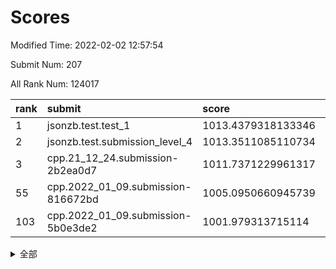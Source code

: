 # Scores

Modified Time: 2022-02-02 12:57:54

Submit Num: 207

All Rank Num: 124017

| rank |               submit               |       score        |       sigma        | pk_num |
| :--- | :--------------------------------- | :----------------- | :----------------- | :----- |
| 1    | jsonzb.test.test_1                 | 1013.4379318133346 | 0.8216900703099065 | 2395   |
| 2    | jsonzb.test.submission_level_4     | 1013.3511085110734 | 0.808919244557739  | 2396   |
| 3    | cpp.21_12_24.submission-2b2ea0d7   | 1011.7371229961317 | 0.7711353608111261 | 2398   |
| 55   | cpp.2022_01_09.submission-816672bd | 1005.0950660945739 | 0.71527690834949   | 2399   |
| 103  | cpp.2022_01_09.submission-5b0e3de2 | 1001.979313715114  | 0.7185360528873824 | 2391   |


<details>
<summary>全部</summary>

| rank |                 submit                 |       score        |       sigma        | pk_num |
| :--- | :------------------------------------- | :----------------- | :----------------- | :----- |
| 1    | jsonzb.test.test_1                     | 1013.4379318133346 | 0.8216900703099065 | 2395   |
| 2    | jsonzb.test.submission_level_4         | 1013.3511085110734 | 0.808919244557739  | 2396   |
| 3    | cpp.21_12_24.submission-2b2ea0d7       | 1011.7371229961317 | 0.7711353608111261 | 2398   |
| 4    | gobigger.level_3.submission_level_3_7  | 1011.6605331343563 | 0.763691434703794  | 2395   |
| 5    | gobigger.level_3.submission_level_3_32 | 1011.5426834393546 | 0.7652158325931607 | 2398   |
| 6    | gobigger.level_3.submission_level_3_5  | 1011.2362290810671 | 0.774667306734609  | 2391   |
| 7    | gobigger.level_3.submission_level_3_17 | 1011.1714971318634 | 0.7720096508524253 | 2395   |
| 8    | gobigger.level_3.submission_level_3_27 | 1011.0774389732503 | 0.7630415692068099 | 2400   |
| 9    | gobigger.level_3.submission_level_3_40 | 1010.9673253102991 | 0.7578538386694025 | 2398   |
| 10   | gobigger.level_3.submission_level_3_24 | 1010.9125765598029 | 0.7568069444661357 | 2399   |
| 11   | gobigger.level_3.submission_level_3_35 | 1010.793811557116  | 0.7676281195875949 | 2396   |
| 12   | gobigger.level_3.submission_level_3_22 | 1010.7055019185347 | 0.7798343813308924 | 2397   |
| 13   | gobigger.level_3.submission_level_3_0  | 1010.6348952263362 | 0.7781528474979437 | 2401   |
| 14   | gobigger.level_3.submission_level_3_16 | 1010.5741179348561 | 0.7666957537996695 | 2392   |
| 15   | gobigger.level_3.submission_level_3_44 | 1010.3667649273258 | 0.7569803507648635 | 2400   |
| 16   | gobigger.level_3.submission_level_3_28 | 1010.3551853914503 | 0.7676977417331342 | 2393   |
| 17   | gobigger.level_3.submission_level_3_29 | 1010.3274242166656 | 0.7572658189565179 | 2393   |
| 18   | gobigger.level_3.submission_level_3_31 | 1010.2964424464484 | 0.772727937126904  | 2397   |
| 19   | gobigger.level_3.submission_level_3_2  | 1010.291555506036  | 0.7532491252822112 | 2393   |
| 20   | gobigger.level_3.submission_level_3_33 | 1010.2591991681724 | 0.7587541115537043 | 2394   |
| 21   | gobigger.level_3.submission_level_3_43 | 1010.2006042231487 | 0.7893110593899433 | 2399   |
| 22   | gobigger.level_3.submission_level_3_30 | 1010.1952032413561 | 0.7651236870700145 | 2399   |
| 23   | gobigger.level_3.submission_level_3_13 | 1010.1329422467422 | 0.7568563351210496 | 2393   |
| 24   | gobigger.level_3.submission_level_3_19 | 1010.108282503388  | 0.7560192740014544 | 2395   |
| 25   | gobigger.level_3.submission_level_3_23 | 1010.0913032267047 | 0.7560519372024925 | 2398   |
| 26   | gobigger.level_3.submission_level_3_8  | 1010.0674671983189 | 0.7601166051879085 | 2397   |
| 27   | gobigger.level_3.submission_level_3_26 | 1010.0111192664709 | 0.7701469349141945 | 2399   |
| 28   | gobigger.level_3.submission_level_3_10 | 1009.9538975318968 | 0.7579911824085922 | 2397   |
| 29   | gobigger.level_3.submission_level_3_9  | 1009.8844485223677 | 0.7801441672486905 | 2397   |
| 30   | gobigger.level_3.submission_level_3_34 | 1009.862873926174  | 0.7728065308337415 | 2399   |
| 31   | gobigger.level_3.submission_level_3_3  | 1009.8608476943598 | 0.7425738246736804 | 2399   |
| 32   | gobigger.level_3.submission_level_3_39 | 1009.8551486381041 | 0.7374584307961335 | 2392   |
| 33   | gobigger.level_3.submission_level_3_46 | 1009.6906458191288 | 0.7644410582624492 | 2401   |
| 34   | gobigger.level_3.submission_level_3_1  | 1009.6585611132988 | 0.7428672416976426 | 2399   |
| 35   | gobigger.level_3.submission_level_3_37 | 1009.5961027665785 | 0.7532102970750197 | 2395   |
| 36   | gobigger.level_3.submission_level_3_36 | 1009.5892255263924 | 0.7555791543644578 | 2396   |
| 37   | gobigger.level_3.submission_level_3_41 | 1009.5499140480432 | 0.7463676180599825 | 2397   |
| 38   | gobigger.level_3.submission_level_3_49 | 1009.4925453190112 | 0.767751006702897  | 2398   |
| 39   | gobigger.level_3.submission_level_3_18 | 1009.3879766324972 | 0.7443600983667723 | 2393   |
| 40   | gobigger.level_3.submission_level_3_42 | 1009.2375775388917 | 0.7542753261027395 | 2397   |
| 41   | gobigger.level_3.submission_level_3_15 | 1009.2266429131835 | 0.7549650442175595 | 2399   |
| 42   | gobigger.level_3.submission_level_3_48 | 1009.2169230055946 | 0.7523232034186884 | 2401   |
| 43   | gobigger.level_3.submission_level_3_11 | 1009.0966027221746 | 0.7360472001891871 | 2401   |
| 44   | gobigger.level_3.submission_level_3_47 | 1009.0498756637094 | 0.7327024602425428 | 2398   |
| 45   | gobigger.level_3.submission_level_3_14 | 1009.010066250253  | 0.7418761787136842 | 2401   |
| 46   | gobigger.level_3.submission_level_3_25 | 1008.9822843999235 | 0.7675825252599159 | 2401   |
| 47   | gobigger.level_3.submission_level_3_20 | 1008.9821742750436 | 0.7348935727063847 | 2396   |
| 48   | gobigger.level_3.submission_level_3_4  | 1008.918212295465  | 0.7436313043881535 | 2398   |
| 49   | gobigger.level_3.submission_level_3_21 | 1008.7377416574878 | 0.740783699660459  | 2394   |
| 50   | gobigger.level_3.submission_level_3_45 | 1008.6839441238346 | 0.7348539424536835 | 2399   |
| 51   | gobigger.level_3.submission_level_3_6  | 1008.5862266130986 | 0.7424848504419599 | 2397   |
| 52   | gobigger.level_3.submission_level_3_38 | 1008.5568758096451 | 0.7477844841601209 | 2397   |
| 53   | gobigger.level_3.submission_level_3_12 | 1007.4229265116224 | 0.7324828189680461 | 2394   |
| 54   | gobigger.level_1.submission_level_1_36 | 1005.617781832964  | 0.7216953176966355 | 2400   |
| 55   | cpp.2022_01_09.submission-816672bd     | 1005.0950660945739 | 0.71527690834949   | 2399   |
| 56   | gobigger.level_1.submission_level_1_10 | 1004.8586543864332 | 0.7150532044567254 | 2385   |
| 57   | gobigger.level_1.submission_level_1_16 | 1004.7781249244216 | 0.7263835255773238 | 2394   |
| 58   | gobigger.level_1.submission_level_1_40 | 1004.6739523304974 | 0.7394234767997957 | 2391   |
| 59   | gobigger.level_1.submission_level_1_5  | 1004.3757201284435 | 0.7112308743907223 | 2398   |
| 60   | gobigger.level_1.submission_level_1_38 | 1004.219048750779  | 0.7208241997081504 | 2394   |
| 61   | gobigger.level_1.submission_level_1_1  | 1004.1706047635643 | 0.7108467726224065 | 2396   |
| 62   | gobigger.level_1.submission_level_1_44 | 1004.1565312083394 | 0.7144631963726922 | 2399   |
| 63   | gobigger.level_1.submission_level_1_27 | 1004.093805829619  | 0.7235529611166249 | 2395   |
| 64   | gobigger.level_1.submission_level_1_12 | 1004.0016613020415 | 0.7208338281089367 | 2399   |
| 65   | gobigger.level_1.submission_level_1_25 | 1003.9738047369111 | 0.7278695231575592 | 2396   |
| 66   | gobigger.level_1.submission_level_1_37 | 1003.9037048705517 | 0.7270632870071904 | 2395   |
| 67   | gobigger.level_1.submission_level_1_19 | 1003.8948819044247 | 0.725298929515711  | 2395   |
| 68   | gobigger.level_1.submission_level_1_35 | 1003.875935237357  | 0.725231363601533  | 2400   |
| 69   | gobigger.level_1.submission_level_1_13 | 1003.8129560875734 | 0.7253517695977388 | 2396   |
| 70   | gobigger.level_1.submission_level_1_18 | 1003.8083127371277 | 0.7167732313383427 | 2398   |
| 71   | gobigger.level_1.submission_level_1_21 | 1003.8023304745992 | 0.7226764123866609 | 2397   |
| 72   | gobigger.level_1.submission_level_1_42 | 1003.8008383819084 | 0.7143211907537547 | 2404   |
| 73   | gobigger.level_1.submission_level_1_46 | 1003.7975205830837 | 0.7129040141704877 | 2401   |
| 74   | gobigger.level_1.submission_level_1_0  | 1003.7248005323513 | 0.7143216097835952 | 2399   |
| 75   | gobigger.level_1.submission_level_1_22 | 1003.7141911277707 | 0.7183191274023167 | 2401   |
| 76   | gobigger.level_1.submission_level_1_31 | 1003.684893575736  | 0.7196226756498326 | 2396   |
| 77   | gobigger.level_1.submission_level_1_4  | 1003.6604836607596 | 0.7396295810918119 | 2397   |
| 78   | gobigger.level_1.submission_level_1_15 | 1003.6415530110879 | 0.717481889186383  | 2399   |
| 79   | gobigger.level_1.submission_level_1_17 | 1003.6252893639647 | 0.7104704558220639 | 2395   |
| 80   | gobigger.level_1.submission_level_1_48 | 1003.6117447157956 | 0.7160142581360874 | 2397   |
| 81   | gobigger.level_1.submission_level_1_7  | 1003.6042058778645 | 0.7183847296864067 | 2395   |
| 82   | gobigger.level_1.submission_level_1_43 | 1003.5046164060859 | 0.7146443105876494 | 2394   |
| 83   | gobigger.level_1.submission_level_1_26 | 1003.4125973526727 | 0.724747652345937  | 2395   |
| 84   | gobigger.level_1.submission_level_1_39 | 1003.2630481049763 | 0.721660364789482  | 2402   |
| 85   | gobigger.level_1.submission_level_1_28 | 1003.1970680349846 | 0.7196456561580685 | 2394   |
| 86   | gobigger.level_1.submission_level_1_49 | 1003.0924201302008 | 0.7221877944911463 | 2393   |
| 87   | gobigger.level_1.submission_level_1_32 | 1003.0499727422306 | 0.7200825257052316 | 2392   |
| 88   | gobigger.level_1.submission_level_1_20 | 1002.9588941522843 | 0.7026410358642593 | 2397   |
| 89   | gobigger.level_1.submission_level_1_2  | 1002.9136490692472 | 0.7209316082564406 | 2397   |
| 90   | gobigger.level_1.submission_level_1_14 | 1002.7955156741714 | 0.7183596434774113 | 2400   |
| 91   | gobigger.level_1.submission_level_1_47 | 1002.7838035357333 | 0.7293852374540537 | 2397   |
| 92   | gobigger.level_1.submission_level_1_41 | 1002.7805242343157 | 0.728100113855646  | 2390   |
| 93   | gobigger.level_1.submission_level_1_34 | 1002.7750481274887 | 0.7141940486096584 | 2399   |
| 94   | gobigger.level_1.submission_level_1_23 | 1002.7666193966014 | 0.7144456594608125 | 2393   |
| 95   | gobigger.level_1.submission_level_1_24 | 1002.7518379741549 | 0.7069569325685308 | 2394   |
| 96   | gobigger.level_1.submission_level_1_30 | 1002.722212373722  | 0.7106140192354296 | 2389   |
| 97   | gobigger.level_1.submission_level_1_29 | 1002.6359720485774 | 0.7181995434209715 | 2397   |
| 98   | gobigger.level_1.submission_level_1_9  | 1002.6316971658729 | 0.7175991255034375 | 2398   |
| 99   | gobigger.level_1.submission_level_1_3  | 1002.466067553278  | 0.7132856793695354 | 2400   |
| 100  | gobigger.level_1.submission_level_1_45 | 1002.2984740097398 | 0.7121164602012164 | 2400   |
| 101  | gobigger.level_1.submission_level_1_8  | 1002.2666669283574 | 0.7097142477673828 | 2394   |
| 102  | gobigger.level_1.submission_level_1_33 | 1002.2164774194522 | 0.7245002683940464 | 2404   |
| 103  | cpp.2022_01_09.submission-5b0e3de2     | 1001.979313715114  | 0.7185360528873824 | 2391   |
| 104  | gobigger.level_1.submission_level_1_6  | 1001.8782673566856 | 0.7124456914084405 | 2400   |
| 105  | gobigger.level_1.submission_level_1_11 | 1001.7996209538794 | 0.7091051749557146 | 2395   |
| 106  | gobigger.random.submission_random_24   | 997.2748487359909  | 0.7090750693419666 | 2394   |
| 107  | gobigger.random.submission_random_40   | 996.9885362937553  | 0.7179641168858143 | 2397   |
| 108  | gobigger.random.submission_random_36   | 996.8156658033926  | 0.6973186492803943 | 2394   |
| 109  | gobigger.random.submission_random_32   | 996.7419575389929  | 0.7061376455247574 | 2392   |
| 110  | gobigger.random.submission_random_23   | 996.6185569282003  | 0.7168323252987995 | 2399   |
| 111  | gobigger.random.submission_random_9    | 996.5717348729954  | 0.7027226687119453 | 2397   |
| 112  | gobigger.random.submission_random_46   | 996.4795857511389  | 0.7142349656010883 | 2400   |
| 113  | gobigger.random.submission_random_5    | 996.4719756063743  | 0.7056191576515508 | 2401   |
| 114  | gobigger.random.submission_random_30   | 996.3829617661486  | 0.7185490008576438 | 2398   |
| 115  | gobigger.random.submission_random_44   | 996.3476677286086  | 0.7081322202240429 | 2396   |
| 116  | gobigger.random.submission_random_12   | 996.2928117140594  | 0.7202395282020543 | 2396   |
| 117  | gobigger.random.submission_random_27   | 996.2760827452759  | 0.7037102222784394 | 2399   |
| 118  | gobigger.random.submission_random_37   | 996.2687016605632  | 0.6993577377920976 | 2401   |
| 119  | gobigger.random.submission_random_11   | 996.2564996139229  | 0.710906202153055  | 2397   |
| 120  | gobigger.random.submission_random_29   | 996.2016370525681  | 0.7176603900797532 | 2397   |
| 121  | gobigger.random.submission_random_1    | 996.1927407916593  | 0.7013623178166751 | 2393   |
| 122  | gobigger.random.submission_random_45   | 996.0858041374365  | 0.7126080387364722 | 2393   |
| 123  | gobigger.random.submission_random_15   | 996.0817592002027  | 0.7219743131238635 | 2400   |
| 124  | gobigger.random.submission_random_2    | 996.0629334019802  | 0.7158466707128158 | 2394   |
| 125  | gobigger.random.submission_random_4    | 996.0569837225756  | 0.7148902804171741 | 2394   |
| 126  | gobigger.random.submission_random_19   | 996.0206972984506  | 0.7097025192129144 | 2396   |
| 127  | gobigger.random.submission_random_47   | 996.0166104118667  | 0.6984701190470902 | 2398   |
| 128  | gobigger.random.submission_random_49   | 995.9149276943605  | 0.7092244024508687 | 2398   |
| 129  | gobigger.random.submission_random_13   | 995.8187715737855  | 0.7118328207703762 | 2397   |
| 130  | gobigger.random.submission_random_22   | 995.787527376579   | 0.7152041892510063 | 2392   |
| 131  | gobigger.random.submission_random_34   | 995.7515577089939  | 0.7155760591773287 | 2398   |
| 132  | gobigger.random.submission_random_6    | 995.7157758231684  | 0.7081670825085197 | 2399   |
| 133  | gobigger.random.submission_random_42   | 995.6457628457078  | 0.7093373983900533 | 2400   |
| 134  | gobigger.random.submission_random_28   | 995.5701365132755  | 0.6963628773695189 | 2397   |
| 135  | gobigger.random.submission_random_41   | 995.5546485441541  | 0.7034302550707815 | 2400   |
| 136  | gobigger.random.submission_random_48   | 995.5347665626858  | 0.7082963419643209 | 2394   |
| 137  | gobigger.random.submission_random_26   | 995.4458966236447  | 0.7106787949001565 | 2395   |
| 138  | gobigger.random.submission_random_35   | 995.4453264870313  | 0.7158567022653537 | 2395   |
| 139  | gobigger.random.submission_random_17   | 995.3866328458254  | 0.7294039072953978 | 2397   |
| 140  | gobigger.random.submission_random_10   | 995.3799599658871  | 0.7014799103623939 | 2394   |
| 141  | gobigger.random.submission_random_21   | 995.3747588445508  | 0.7155478689109905 | 2398   |
| 142  | gobigger.random.submission_random_16   | 995.3702979946069  | 0.7083647824566548 | 2398   |
| 143  | gobigger.random.submission_random_31   | 995.2580082341719  | 0.7221343248658386 | 2397   |
| 144  | gobigger.random.submission_random_8    | 995.2051370581182  | 0.714372852765834  | 2387   |
| 145  | gobigger.random.submission_random_0    | 995.0828747918624  | 0.7232269345799874 | 2393   |
| 146  | gobigger.random.submission_random_33   | 995.0345051276238  | 0.7058837803413657 | 2397   |
| 147  | gobigger.random.submission_random_14   | 994.9733151448153  | 0.7049038074892483 | 2396   |
| 148  | gobigger.random.submission_random_39   | 994.9708381225037  | 0.7096881751203411 | 2396   |
| 149  | gobigger.random.submission_random_18   | 994.8843726287141  | 0.7165008269407175 | 2391   |
| 150  | gobigger.random.submission_random_20   | 994.6643168928805  | 0.7302774283997234 | 2398   |
| 151  | gobigger.random.submission_random_7    | 994.5999298160344  | 0.7116913990078074 | 2393   |
| 152  | gobigger.random.submission_random_3    | 994.5411295537858  | 0.7255387339580517 | 2397   |
| 153  | gobigger.random.submission_random_25   | 994.5042910474773  | 0.7155739178253604 | 2397   |
| 154  | gobigger.random.submission_random_38   | 994.4167377309011  | 0.7030360049359476 | 2398   |
| 155  | gobigger.random.submission_random_43   | 994.3560772053522  | 0.7194033771227334 | 2397   |
| 156  | gobigger.level_2.submission_level_2_40 | 993.8221464452585  | 0.720938129269766  | 2394   |
| 157  | gobigger.level_2.submission_level_2_36 | 993.5862739206011  | 0.7208104273155574 | 2393   |
| 158  | gobigger.level_2.submission_level_2_16 | 993.5405072069408  | 0.7285193001644419 | 2400   |
| 159  | gobigger.level_2.submission_level_2_1  | 993.4987490874008  | 0.7215074779885452 | 2397   |
| 160  | gobigger.level_2.submission_level_2_23 | 993.3665921310659  | 0.7372793370607915 | 2400   |
| 161  | gobigger.level_2.submission_level_2_27 | 993.178060559176   | 0.7417554016898479 | 2401   |
| 162  | gobigger.level_2.submission_level_2_48 | 993.1210675368465  | 0.7267249140358059 | 2391   |
| 163  | gobigger.level_2.submission_level_2_20 | 993.0628251861983  | 0.7351901493431634 | 2392   |
| 164  | gobigger.level_2.submission_level_2_31 | 992.9236428323654  | 0.7285651074991971 | 2401   |
| 165  | gobigger.level_2.submission_level_2_6  | 992.8847515405342  | 0.7218695827501423 | 2395   |
| 166  | gobigger.level_2.submission_level_2_10 | 992.8766666519306  | 0.7500925010805605 | 2393   |
| 167  | gobigger.level_2.submission_level_2_21 | 992.6763674052906  | 0.7346716219266352 | 2395   |
| 168  | gobigger.level_2.submission_level_2_26 | 992.6720272243964  | 0.7457960381873548 | 2398   |
| 169  | gobigger.level_2.submission_level_2_41 | 992.6167573398052  | 0.7319156842024561 | 2394   |
| 170  | gobigger.level_2.submission_level_2_11 | 992.5714130242137  | 0.7325505621190576 | 2397   |
| 171  | gobigger.level_2.submission_level_2_12 | 992.5407380473519  | 0.7483626090673087 | 2397   |
| 172  | gobigger.level_2.submission_level_2_39 | 992.5198383089225  | 0.7378809424367859 | 2396   |
| 173  | gobigger.level_2.submission_level_2_43 | 992.4796701885186  | 0.7452660140869221 | 2399   |
| 174  | gobigger.level_2.submission_level_2_30 | 992.4303148499097  | 0.738452174188102  | 2399   |
| 175  | gobigger.level_2.submission_level_2_3  | 992.3763196532457  | 0.744828127210771  | 2400   |
| 176  | gobigger.level_2.submission_level_2_34 | 992.3738979919323  | 0.7292106248152035 | 2394   |
| 177  | gobigger.level_2.submission_level_2_4  | 992.3528402412115  | 0.7526628212970423 | 2401   |
| 178  | gobigger.level_2.submission_level_2_24 | 992.2356635310547  | 0.738518804661596  | 2397   |
| 179  | gobigger.level_2.submission_level_2_35 | 992.1957880705355  | 0.7361556479936722 | 2397   |
| 180  | gobigger.level_2.submission_level_2_38 | 992.146762618137   | 0.7479525186570847 | 2399   |
| 181  | gobigger.level_2.submission_level_2_5  | 992.0392194221905  | 0.7408500135961322 | 2397   |
| 182  | gobigger.level_2.submission_level_2_15 | 992.0105353829949  | 0.7508853646390384 | 2390   |
| 183  | gobigger.level_2.submission_level_2_19 | 991.8948446879953  | 0.723175039896329  | 2397   |
| 184  | gobigger.level_2.submission_level_2_9  | 991.8750661330808  | 0.7379405164692998 | 2396   |
| 185  | gobigger.level_2.submission_level_2_17 | 991.8418797560246  | 0.7314420992524221 | 2398   |
| 186  | gobigger.level_2.submission_level_2_13 | 991.8393593051204  | 0.7438802268185795 | 2398   |
| 187  | gobigger.level_2.submission_level_2_45 | 991.7614903592852  | 0.7416380931094075 | 2395   |
| 188  | gobigger.level_2.submission_level_2_8  | 991.7486454096484  | 0.7500408405050184 | 2396   |
| 189  | gobigger.level_2.submission_level_2_28 | 991.7408620233269  | 0.7395461802518806 | 2393   |
| 190  | gobigger.level_2.submission_level_2_14 | 991.7181360237455  | 0.7497993289886783 | 2391   |
| 191  | gobigger.level_2.submission_level_2_2  | 991.7130650060581  | 0.759355068860537  | 2396   |
| 192  | gobigger.level_2.submission_level_2_29 | 991.6258098074018  | 0.755336279262763  | 2396   |
| 193  | gobigger.level_2.submission_level_2_44 | 991.52763872743    | 0.7496880968323437 | 2396   |
| 194  | gobigger.level_2.submission_level_2_37 | 991.5071495317319  | 0.7311923543675384 | 2393   |
| 195  | gobigger.level_2.submission_level_2_46 | 991.5022642140393  | 0.7416437214256834 | 2397   |
| 196  | gobigger.level_2.submission_level_2_49 | 991.4670331614956  | 0.7536054426800212 | 2396   |
| 197  | gobigger.level_2.submission_level_2_22 | 991.4575660401683  | 0.7360698049880713 | 2397   |
| 198  | gobigger.level_2.submission_level_2_7  | 991.3934063783877  | 0.7577519567162175 | 2397   |
| 199  | gobigger.level_2.submission_level_2_25 | 991.3324211555848  | 0.7391539922051958 | 2395   |
| 200  | gobigger.level_2.submission_level_2_0  | 991.2789957176603  | 0.75973514529889   | 2397   |
| 201  | gobigger.level_2.submission_level_2_33 | 991.0147601646272  | 0.7425827856501391 | 2397   |
| 202  | gobigger.level_2.submission_level_2_42 | 990.7038946982733  | 0.7371718191328523 | 2400   |
| 203  | gobigger.level_2.submission_level_2_18 | 990.4663720129425  | 0.7721916805465772 | 2393   |
| 204  | gobigger.level_2.submission_level_2_47 | 990.1950430039345  | 0.768023645645986  | 2399   |
| 205  | gobigger.level_2.submission_level_2_32 | 990.0944888751169  | 0.7592785121440119 | 2395   |
| 206  | gobigger.none.submission_none_1        | 977.0304219421445  | 1.331571742368577  | 2396   |
| 207  | gobigger.none.submission_none_0        | 976.6461701461811  | 1.4316623727385687 | 2392   |

</details>